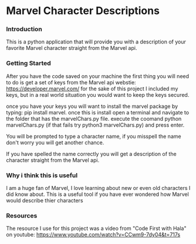 # Marvel Character Descriptions

### Introduction
This is a python application that will provide you with a description of your favorite Marvel character straight from the Marvel api. 

### Getting Started
After you have the code saved on your machine the first thing you will need to do is get a set of keys from the Marvel api webstie: https://developer.marvel.com/
for the sake of this project I included my keys, but in a real world situation you would want to keep the keys secured.

once you have your keys you will want to install the marvel package by typing: pip install marvel. 
once this is install open a terminal and navigate to the folder that has the marvelChars.py file.
execute the coomand python marvelChars.py (if that fails try python3 marvelChars.py) and press enter.

You will be prompted to type a character name, if you misspell the name don't worry you will get another chance.

If you have spelled the name correctly you will get a description of the character straight from the Marvel api. 

### Why i think this is useful
I am a huge fan of Marvel, I love learning about new or even old characters I did know about. This is a useful tool if you have ever wondered how Marvel would describe thier characters

### Resources 
The resource I use for this project was a video from "Code First with Hala" on youtube: https://www.youtube.com/watch?v=CCwm9-7dy04&t=717s
